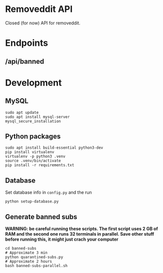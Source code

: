 # Removeddit API
Closed (for now) API for removeddit.

# Endpoints

## /api/banned


# Development
## MySQL
```
sudo apt update
sudo apt install mysql-server
mysql_secure_installation
```

## Python packages
```
sudo apt install build-essential python3-dev
pip install virtualenv
virtualenv -p python3 .venv
source .venv/bin/activate
pip install -r requirements.txt
```
## Database
Set database info in `config.py` and the run

```
python setup-database.py
```

## Generate banned subs
**WARNING: be careful running these scripts. The first script uses 2 GB of RAM and the second one runs 32 terminals in parallel. Save other stuff before running this, it might just crach your computer** 
```
cd banned-subs
# Approximate 3 min
python quarantined-subs.py
# Approximate 2 hours
bash banned-subs-parallel.sh
```
